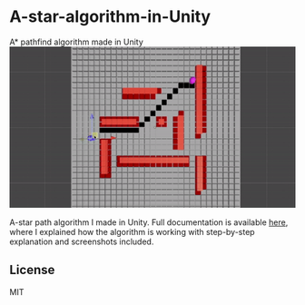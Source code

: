 # A-star-algorithm-in-Unity
A* pathfind algorithm made in Unity
![Alt Text](https://github.com/romanokeser/A-star-algorithm-in-Unity/blob/main/first%20record.gif)

A-star path algorithm I made in Unity. Full documentation is available [here](https://github.com/romanokeser/A-star-algorithm-in-Unity/blob/main/report%201%20-%20unfinished.pdf), where I explained how the algorithm is working with step-by-step explanation and screenshots included. 

## License

MIT
